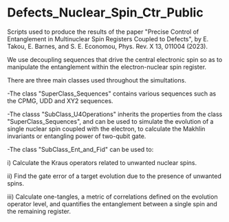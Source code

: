 # Defects_Nuclear_Spin_Ctr_Public

Scripts used to produce the results of the paper "Precise Control of Entanglement in Multinuclear Spin Registers Coupled to Defects", by E. Takou, E. Barnes, and S. E. Economou, Phys. Rev. X 13, 011004 (2023).

We use decoupling sequences that drive the central electronic spin so as to manipulate the entanglement within the electron-nuclear spin register.

There are three main classes used throughout the simultations.

-The class "SuperClass_Sequences" contains various sequences such as the CPMG, UDD and XY2 sequences.

-The classs "SubClass_U4Operations" inherits the properties from the class "SuperClass_Sequences", and can be used to simulate the evolution of a single nuclear spin coupled with the electron, to calculate the Makhlin invariants or entangling power of two-qubit gate.

-The class "SubClass_Ent_and_Fid" can be used to:

i) Calculate the Kraus operators related to unwanted nuclear spins.

ii) Find the gate error of a target evolution due to the presence of unwanted spins.

iii) Calculate one-tangles, a metric of correlations defined on the evolution operator level, and quantifies the entanglement between a single spin and the remaining register.

